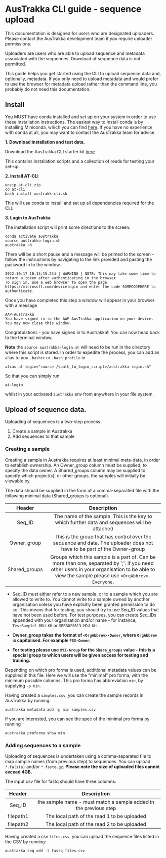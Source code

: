
# AusTrakka CLI guide - sequence upload 
This documentation is designed for users who are designated uploaders. 
Please contact the AusTrakka development team if you require uploader permissions.

Uploaders are users who are able to upload sequence and metadata associated with the sequences. 
Download of sequence data is not permitted. 

This guide helps you get started using the CLI to upload sequence data and, optionally, 
metadata. If you only need to upload metadata and would prefer to use the browser for metadata upload 
rather than the command line, you probably do not need this documentation. 

## Install

You MUST have conda installed and set up on your system in order to use these installation instructions. 
The easiest way to install conda is by installing Miniconda, which you can find 
[here](https://docs.conda.io/en/latest/miniconda.html). If you have no experience with 
conda at all, you may want to contact the AusTrakka team for advice.

**1. Download installation and test data.**

Download the AusTrakka CLI starter kit [here](at-cli.zip)

This contains installation scripts and a collection of reads for testing your set-up.

**2. Install AT-CLI**

```
unzip at-cli.zip
cd at-cli
bash install-austrakk-cli.sh
```

This will use conda to install and set up all dependencies required for the CLI.


**3. Login to AusTrakka**

The installation script will print some directions to the screen.

```
conda activate austrakka
source austrakka-login.sh
austrakka -h
```

There will be a short pause and a message will be printed to the screen - follow the instructions by navigating to the link provided and pasting the password in to the window. 

```
2022:10:17 10:13:15.234 | WARNING | NOTE: This may take some time to return a token after authenticating in the browser
To sign in, use a web browser to open the page https://microsoft.com/devicelogin and enter the code SOMECODEHERE to authenticate.
```

Once you have completed this step a window will appear in your browser with a message 

```
AAP-AusTrakka
You have signed in to the AAP-AusTrakka application on your device. You may now close this window.
```

Congratulations - you have signed in to Austrakka!! You can now head back to the terminal window.


**Note** the `source austrakka-login.sh` will need to be run in the directory where this script is stored. 
In order to expedite the process, you can add an alias to you `.bashrc` or `.bash_profile` ie

```
alias at-login="source /<path_to_login_script>/austrakka-login.sh"
```
So that you can simply run 
```
at-login
```
whilst in your activated `austrakka` env from anywhere in your file system.

## Upload of sequence data.

Uploading of sequences is a two-step process.

1. Create a sample in Austrakka
2. Add sequences to that sample

### Creating a sample

Creating a sample in Austrakka requires at least minimal meta-data, in order to establish ownership. 
An Owner_group column must be supplied, to specify the data owner. 
A Shared_groups column may be supplied to specify which project(s), or other groups, the samples will initially be viewable by.

The data should be supplied in the form of a comma-separated file with the following minimal data 
(Shared_groups is optional).

| Header |                                                                                         Description                                                                                          |
|:---:|:--------------------------------------------------------------------------------------------------------------------------------------------------------------------------------------------:|
| Seq_ID |                                                 The name of the sample. This is the key to which further data and sequences will be attached                                                 | 
| Owner_group |                                   This is the group that has control over the sequence and data. The uploader does not have to be part of the Owner-group                                    | 
| Shared_groups | Groups which this sample is a part of. Can be more than one, separated by ';'. If you need other users in your organisation to be able to view the sample please use `<OrgAbbrev>-Everyone`. |

* Seq_ID must either refer to a new sample, or to a sample which you are allowed to write to. 
You cannot write to a sample owned by another organisation unless you have explicitly been granted permission to do so. 
This means that for testing, you should try to use Seq_ID values that have not been used before. 
For test purposes, you can create Seq_IDs appended with your organisation and/or name - for instance, 
`TestSample1-MDU-KH` or `SRR3020613-MDU-KH`.

* **Owner_group takes the format of `<OrgAbbrev>-Owner`, where `OrgAbbrev` is capitalised. For example `FSS-Owner`.**

* **For testing please use `XYZ-Group` for the `Share_groups` value - this is a special group to which users will be given access for testing and training.**

Depending on which pro forma is used, additional metadata values can be supplied in this file. Here we will 
use the "minimal" pro forma, with the minimum possible columns. This pro forma has abbreviation `min`, by supplying `-p min`.

Having created a `samples.csv`, you can create the sample records in AusTrakka by running 

```
austrakka metadata add -p min samples.csv
```

If you are interested, you can see the spec of the minimal pro forma by running 

```
austrakka proforma show min
```

### Adding sequences to a sample

Uploading of sequences is undertaken using a comma-separated file to map sample names (from previous step) 
to sequences. You can upload `*.fa(sta)` and/or `*.fastq.gz`. 
**Please note the size of uploaded files cannot exceed 4GB.**

The input csv file for fastq should have three columns:

| Header |                           Description                            |
|:---:|:----------------------------------------------------------------:|
|Seq_ID| the sample name - must match a sample added in the previous step |
|filepath1|           The local path of the read 1 to be uploaded            |
|filepath2|           The local path of the read 2 to be uploaded            |

Having created a csv `files.csv`, you can upload the sequence files listed in the CSV by running: 

```
austrakka seq add -t fastq files.csv
```



